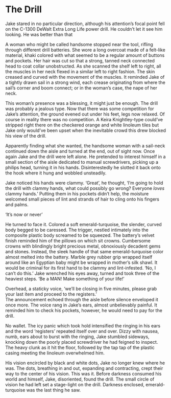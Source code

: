 # The Drill

Jake stared in no particular direction, although his attention’s focal point fell on the C-1300 DeWalt Extra Long Life power drill. He couldn’t let it see him looking. He was better than that

A woman who might be called handsome stopped near the tool, rifling through different drill batteries. She wore a long overcoat made of a felt-like material, khaki colored with what seemed to be a regular amount of buttons and pockets. Her hair was cut so that a strong, tanned neck connected head to coat collar unobstructed. As she scanned the shelf left to right, all the muscles in her neck flexed in a similar left to right fashion. The skin creased and curved with the movement of the muscles. It reminded Jake of a tightly drawn sail in a strong wind, each crease originating from where the sail’s corner and boom connect; or in the woman’s case, the nape of her neck.

This woman’s presence was a blessing, it might just be enough. The drill was probably a jealous type. Now that there was some competition for Jake’s attention, the ground evened out under his feet, legs now relaxed. Of course in reality there was no competition. A Keira Knightley-type could’ve stripped right there on the checkered orange and white linoleum tiles but Jake only would’ve been upset when the inevitable crowd this drew blocked his view of the drill. 

Apparently finding what she wanted, the handsome woman with a sail-neck continued down the aisle and turned at the end, out of sight now. Once again Jake and the drill were left alone. He pretended to interest himself in a small section of the aisle dedicated to manual screwdrivers, picking up a philips head, turning it in his hands. Disinterestedly he slotted it back onto the hook where it hung and wobbled unsteadily. 

Jake noticed his hands were clammy. ‘Great’, he thought, ‘I’m going to hold the drill with clammy hands, what could possibly go wrong? Everyone *loves* clammy hands.’ Putting them in his pockets didn’t help, the moisture welcomed small pieces of lint and strands of hair to cling onto his fingers and palms.

‘It’s now or never’

He turned to face it. Colored a soft emerald-turquoise, the slender, curved body begged to be caressed. The trigger, nestled intimately into the composite plastic body screamed to be squeezed. The battery’s velvet finish reminded him of the pillows on which sit crowns. Cumbersome crowns with blindingly bright precious metal, obnoxiously decadent gems and stones. Instead, the sleek handle of that same emerald-turquoise color almost melted into the battery. Marble grey rubber grip wrapped itself around like an Egyptian baby might be wrapped in mother’s silk shawl. It would be criminal for its first hand to be clammy and lint-infested. ‘No, I can’t do this.’ Jake wrenched his eyes away, turned and took three of the heaviest steps. ‘Be a MAN\! Make something of your life\!’

Overhead, a staticky voice, ‘we’ll be closing in five minutes, please grab your last item and proceed to the registers.’  
The announcement echoed through the aisle before silence enveloped it once more. The voice rang in Jake’s ears, almost unbelievably painful. It reminded him to check his pockets, however, he would need to pay for the drill.

No wallet. The icy panic which took hold intensified the ringing in his ears and the word ‘registers’ repeated itself over and over. Dizzy with nausea, numb, ears about to burst with the ringing, Jake stumbled sideways, knocking down the poorly placed screwdriver he had feigned to inspect. The heavy clunk as it hit the floor, followed by the tap tap of the plastic casing meeting the linoleum overwhelmed him.

His vision encircled by black and white dots, Jake no longer knew where he was. The dots, breathing in and out, expanding and contracting, crept their way to the center of his vision. This was it. Before darkness consumed his world and himself, Jake, disoriented, found the drill. The small circle of vision he had left set a stage-light on the drill. Darkness enclosed, emerald-turquoise was the last thing he saw.

